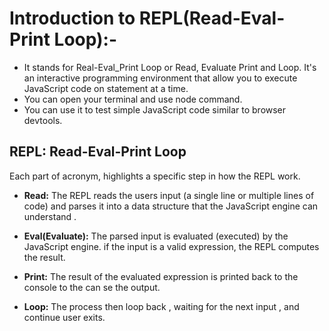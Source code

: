 # Introduction to REPL(Read-Eval-Print Loop):-
- It stands for Real-Eval_Print Loop or Read, Evaluate Print and Loop. It's an interactive programming environment that allow you to execute JavaScript code on statement at a time.
- You can open your terminal and use node command.
- You can use it to test simple JavaScript code similar to browser devtools.


## REPL: Read-Eval-Print Loop

Each part of acronym, highlights a specific step in how the REPL work.

- **Read:** The REPL reads the users input (a single line or multiple lines of code) and parses it into a data structure that the JavaScript engine can understand .

- **Eval(Evaluate):** The parsed input is evaluated (executed) by the JavaScript engine. if the input is a valid expression, the REPL computes the result.

- **Print:** The result of the evaluated expression is printed back to the console to the can se the output.

- **Loop:** The process then loop back , waiting for the next input , and continue                user exits.